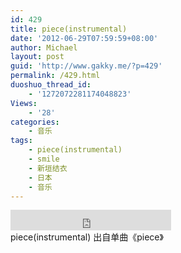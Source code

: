 ```yaml
---
id: 429
title: piece(instrumental)
date: '2012-06-29T07:59:59+08:00'
author: Michael
layout: post
guid: 'http://www.gakky.me/?p=429'
permalink: /429.html
duoshuo_thread_id:
    - '1272072281174048823'
Views:
    - '28'
categories:
    - 音乐
tags:
    - piece(instrumental)
    - smile
    - 新垣结衣
    - 日本
    - 音乐
---
```


<div class="audio_player"><iframe allowtransparency="true" frameborder="0" height="33" loading="lazy" scrolling="no" src="http://www.diandian.com/n/common/player?feedId=c5c86ec0-c17f-11e1-86f1-782bcb38253b" width="257"></iframe></div>piece(instrumental) 出自单曲《piece》